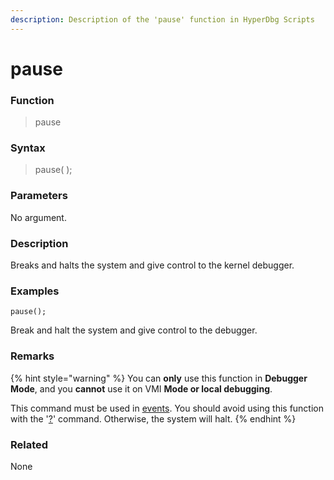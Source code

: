 ```yaml
---
description: Description of the 'pause' function in HyperDbg Scripts
---
```


# pause

### Function

> pause

### Syntax

> pause( );

### Parameters

No argument.

### Description

Breaks and halts the system and give control to the kernel debugger.

### Examples

`pause();`

Break and halt the system and give control to the debugger.

### Remarks

{% hint style="warning" %}
You can **only** use this function in **Debugger Mode**, and you **cannot** use it on VMI **Mode or local debugging**.

This command must be used in [events](https://docs.hyperdbg.org/design/debugger-internals/events). You should avoid using this function with the '[?](https://docs.hyperdbg.org/commands/debugging-commands/eval)' command. Otherwise, the system will halt.
{% endhint %}

### Related

None
